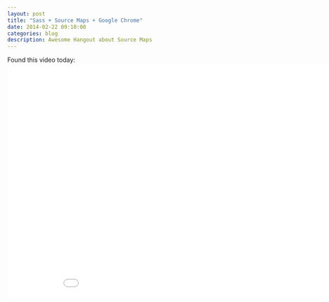 ```yaml
---
layout: post
title: "Sass + Source Maps + Google Chrome"
date: 2014-02-22 09:10:00
categories: blog
description: Awesome Hangout about Source Maps
---
```


<div class="wrapper" markdown="1">
Found this video today:

<iframe width="944" height="531" src="//www.youtube.com/embed/dzbAtpgPZQE" frameborder="0" allowfullscreen></iframe>
</div>
